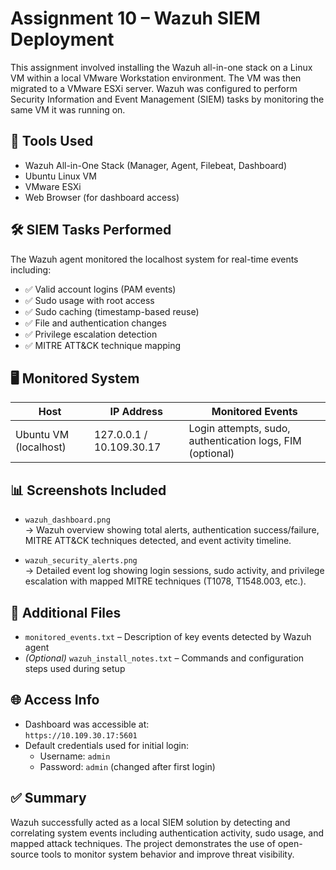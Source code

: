 # Assignment 10 – Wazuh SIEM Deployment

This assignment involved installing the Wazuh all-in-one stack on a Linux VM within a local VMware Workstation environment. The VM was then migrated to a VMware ESXi server. Wazuh was configured to perform Security Information and Event Management (SIEM) tasks by monitoring the same VM it was running on.

## 🧰 Tools Used

- Wazuh All-in-One Stack (Manager, Agent, Filebeat, Dashboard)
- Ubuntu Linux VM
- VMware ESXi
- Web Browser (for dashboard access)

## 🛠 SIEM Tasks Performed

The Wazuh agent monitored the localhost system for real-time events including:

- ✅ Valid account logins (PAM events)
- ✅ Sudo usage with root access
- ✅ Sudo caching (timestamp-based reuse)
- ✅ File and authentication changes
- ✅ Privilege escalation detection
- ✅ MITRE ATT&CK technique mapping

## 🖥️ Monitored System

| Host                | IP Address     | Monitored Events            |
|---------------------|----------------|------------------------------|
| Ubuntu VM (localhost) | 127.0.0.1 / 10.109.30.17 | Login attempts, sudo, authentication logs, FIM (optional) |

## 📊 Screenshots Included

- `wazuh_dashboard.png`  
  → Wazuh overview showing total alerts, authentication success/failure, MITRE ATT&CK techniques detected, and event activity timeline.

- `wazuh_security_alerts.png`  
  → Detailed event log showing login sessions, sudo activity, and privilege escalation with mapped MITRE techniques (T1078, T1548.003, etc.).

## 📂 Additional Files

- `monitored_events.txt` – Description of key events detected by Wazuh agent
- *(Optional)* `wazuh_install_notes.txt` – Commands and configuration steps used during setup

## 🌐 Access Info

- Dashboard was accessible at:  
  `https://10.109.30.17:5601`
- Default credentials used for initial login:
  - Username: `admin`
  - Password: `admin` (changed after first login)

## ✅ Summary

Wazuh successfully acted as a local SIEM solution by detecting and correlating system events including authentication activity, sudo usage, and mapped attack techniques. The project demonstrates the use of open-source tools to monitor system behavior and improve threat visibility.
